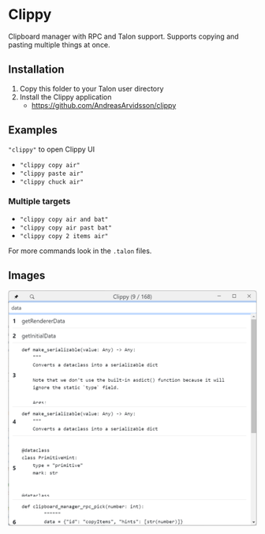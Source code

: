 # Clippy

Clipboard manager with RPC and Talon support. Supports copying and pasting multiple things at once.

## Installation

1. Copy this folder to your Talon user directory
2. Install the Clippy application
    - https://github.com/AndreasArvidsson/clippy

## Examples

`"clippy"` to open Clippy UI

-   `"clippy copy air"`
-   `"clippy paste air"`
-   `"clippy chuck air"`

### Multiple targets

-   `"clippy copy air and bat"`
-   `"clippy copy air past bat"`
-   `"clippy copy 2 items air"`

For more commands look in the `.talon` files.

## Images

![Clippy](./clippy.png)
